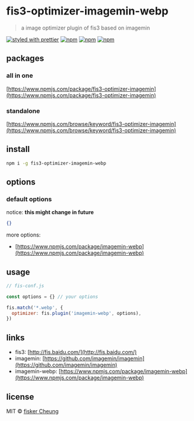 # fis3-optimizer-imagemin-webp

> a image optimizer plugin of fis3 based on imagemin

[![styled with prettier](https://img.shields.io/badge/styled_with-prettier-ff69b4.svg?style=flat-square)](https://github.com/prettier/prettier)
[![npm](https://img.shields.io/npm/v/fis3-optimizer-imagemin-webp.svg?style=flat-square)](https://www.npmjs.com/package/fis3-optimizer-imagemin-webp)
[![npm](https://img.shields.io/npm/dt/fis3-optimizer-imagemin-webp.svg?style=flat-square)](https://www.npmjs.com/package/fis3-optimizer-imagemin-webp)
[![npm](https://img.shields.io/npm/dm/fis3-optimizer-imagemin-webp.svg?style=flat-square)](https://www.npmjs.com/package/fis3-optimizer-imagemin-webp)

## packages

### all in one

[https://www.npmjs.com/package/fis3-optimizer-imagemin](https://www.npmjs.com/package/fis3-optimizer-imagemin)

### standalone

[https://www.npmjs.com/browse/keyword/fis3-optimizer-imagemin](https://www.npmjs.com/browse/keyword/fis3-optimizer-imagemin)

## install

```sh
npm i -g fis3-optimizer-imagemin-webp
```

## options

### default options

notice: **this might change in future**

```json
{}
```

more options:

- [https://www.npmjs.com/package/imagemin-webp](https://www.npmjs.com/package/imagemin-webp)

## usage

```js
// fis-conf.js

const options = {} // your options

fis.match('*.webp', {
  optimizer: fis.plugin('imagemin-webp', options),
})
```

## links

- fis3: [http://fis.baidu.com/](http://fis.baidu.com/)
- imagemin: [https://github.com/imagemin/imagemin](https://github.com/imagemin/imagemin)
- imagemin-webp: [https://www.npmjs.com/package/imagemin-webp](https://www.npmjs.com/package/imagemin-webp)

## license

MIT © [fisker Cheung](https://www.fiskercheung.com/)
